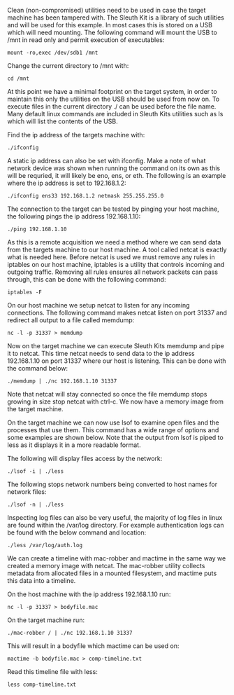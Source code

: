 Clean (non-compromised) utilities need to be used in case the target machine has been 
tampered with. The Sleuth Kit is a library of such utilities and will be used for this
example. In most cases this is stored on a USB which will need mounting. The following
command will mount the USB to /mnt in read only and permit execution of executables:

`mount -ro,exec /dev/sdb1 /mnt`

Change the current directory to /mnt with:

`cd /mnt`

At this point we have a minimal footprint on the target system, in order to maintain
this only the utilities on the USB should be used from now on. To execute files in the 
current directory ./ can be used before the file name. Many default linux commands are
included in Sleuth Kits utilities such as ls which will list the contents of the USB.

Find the ip address of the targets machine with:

`./ifconfig`

A static ip address can also be set with ifconfig. Make a note of what network device
was shown when running the command on its own as this will be requried, it will likely 
be eno, ens, or eth. The following is an example where the ip address is set to
192.168.1.2:

`./ifconfig ens33 192.168.1.2 netmask 255.255.255.0`

The connection to the target can be tested by pinging your host machine, the following
pings the ip address 192.168.1.10:

`./ping 192.168.1.10`

As this is a remote acquisition we need a method where we can send data from the 
targets machine to our host machine. A tool called netcat is exactly what is needed here.
Before netcat is used we must remove any rules in iptables on our host machine, iptables 
is a utility that controls incoming and outgoing traffic. Removing all rules ensures all
network packets can pass through, this can be done with the following command:

`iptables -F`

On our host machine we setup netcat to listen for any incoming connections. The following
command makes netcat listen on port 31337 and redirect all output to a file called memdump:

`nc -l -p 31337 > memdump`

Now on the target machine we can execute Sleuth Kits memdump and pipe it to netcat. This
time netcat needs to send data to the ip address 192.168.1.10 on port 31337 where our 
host is listening. This can be done with the command below:

`./memdump | ./nc 192.168.1.10 31337`

Note that netcat will stay connected so once the file memdump stops growing in size stop
netcat with ctrl-c. We now have a memory image from the target machine.

On the target machine we can now use lsof to examine open files and the processes that
use them. This command has a wide range of options and some examples are shown below.
Note that the output from lsof is piped to less as it displays it in a more readable
format.

The following will display files access by the network:

`./lsof -i | ./less`

The following stops network numbers being converted to host names for network files:

`./lsof -n | ./less`

Inspecting log files can also be very useful, the majority of log files in linux are
found within the /var/log directory. For example authentication logs can be found
with the below command and location:

`./less /var/log/auth.log`

We can create a timeline with mac-robber and mactime in the same way we created a 
memory image with netcat. The mac-robber utility collects metadata from allocated 
files in a mounted filesystem, and mactime puts this data into a timeline.

On the host machine with the ip address 192.168.1.10 run:

`nc -l -p 31337 > bodyfile.mac`

On the target machine run:

`./mac-robber / | ./nc 192.168.1.10 31337`

This will result in a bodyfile which mactime can be used on:

`mactime -b bodyfile.mac > comp-timeline.txt`

Read this timeline file with less:

`less comp-timeline.txt`
